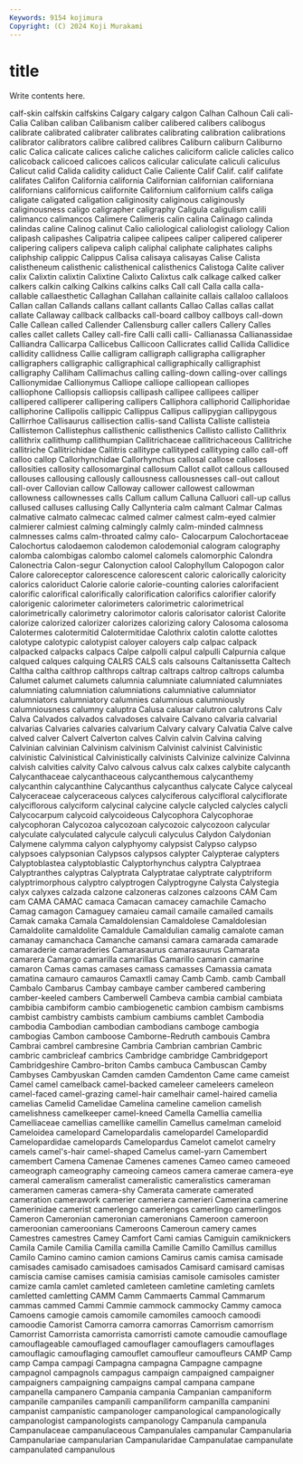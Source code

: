 ```yaml
---
Keywords: 9154 kojimura
Copyright: (C) 2024 Koji Murakami
---
```


# title

Write contents here.



 calf-skin calfskin calfskins Calgary calgary calgon Calhan Calhoun Cali
cali- Calia Caliban caliban Calibanism caliber calibered calibers calibogus calibrate
calibrated calibrater calibrates calibrating calibration calibrations calibrator calibrators calibre calibred
calibres Caliburn caliburn Caliburno calic Calica calicate calices caliche caliches
caliciform calicle calicles calico calicoback calicoed calicoes calicos calicular caliculate
caliculi caliculus Calicut calid Calida calidity caliduct Calie Caliente Calif
Calif. calif califate califates Califon California california Californian californian californiana
californians californicus californite Californium californium califs caliga caligate caligated caligation
caliginosity caliginous caliginously caliginousness caligo caligrapher caligraphy Caligula caligulism calili
calimanco calimancos Calimere Calimeris calin calina Calinago calinda calindas caline
Calinog calinut Calio caliological caliologist caliology Calion calipash calipashes Calipatria
calipee calipees caliper calipered caliperer calipering calipers calipeva caliph caliphal
caliphate caliphates caliphs caliphship calippic Calippus Calisa calisaya calisayas Calise
Calista calistheneum calisthenic calisthenical calisthenics Calistoga Calite caliver calix Calixtin
calixtin Calixtine Calixto Calixtus calk calkage calked calker calkers calkin
calking Calkins calkins calks Call call Calla calla calla- callable
callaesthetic Callaghan Callahan callainite callais callaloo callaloos Callan callan Callands
callans callant callants Callao Callas callas callat callate Callaway callback
callbacks call-board callboy callboys call-down Calle Callean called Callender Callensburg
caller callers Callery Calles calles callet callets Calley call-fire Calli
calli calli- Callianassa Callianassidae Calliandra Callicarpa Callicebus Callicoon Callicrates callid
Callida Callidice callidity callidness Callie calligram calligraph calligrapha calligrapher calligraphers
calligraphic calligraphical calligraphically calligraphist calligraphy Calliham Callimachus calling calling-down calling-over
callings Callionymidae Callionymus Calliope calliope calliopean calliopes calliophone Calliopsis calliopsis
callipash callipee callipees calliper callipered calliperer callipering callipers Calliphora calliphorid
Calliphoridae calliphorine Callipolis callippic Callippus Callipus callipygian callipygous Callirrhoe Callisaurus
callisection callis-sand Callista Calliste callisteia Callistemon Callistephus callisthenic callisthenics Callisto
callisto Callithrix callithrix callithump callithumpian Callitrichaceae callitrichaceous Callitriche callitriche Callitrichidae
Callitris callitype callityped callityping callo call-off calloo callop Callorhynchidae Callorhynchus
callosal callose calloses callosities callosity callosomarginal callosum Callot callot callous
calloused callouses callousing callously callousness callousnesses call-out callout call-over Callovian
callow Calloway callower callowest callowman callowness callownesses calls Callum callum
Calluna Calluori call-up callus callused calluses callusing Cally Callynteria calm
calmant Calmar Calmas calmative calmato calmecac calmed calmer calmest calm-eyed
calmier calmierer calmiest calming calmingly calmly calm-minded calmness calmnesses calms
calm-throated calmy calo- Calocarpum Calochortaceae Calochortus calodaemon calodemon calodemonial calogram
calography calomba calombigas calombo calomel calomels calomorphic Calondra Calonectria Calon-segur
Calonyction calool Calophyllum Calopogon calor Calore caloreceptor calorescence calorescent caloric
calorically caloricity calorics caloriduct Calorie calorie calorie-counting calories calorifacient calorific
calorifical calorifically calorification calorifics calorifier calorify calorigenic calorimeter calorimeters calorimetric
calorimetrical calorimetrically calorimetry calorimotor caloris calorisator calorist Calorite calorize calorized
calorizer calorizes calorizing calory Calosoma calosoma Calotermes calotermitid Calotermitidae Calothrix
calotin calotte calottes calotype calotypic calotypist caloyer caloyers calp calpac
calpack calpacked calpacks calpacs Calpe calpolli calpul calpulli Calpurnia calque
calqued calques calquing CALRS CALS cals calsouns Caltanissetta Caltech Caltha
caltha calthrop calthrops caltrap caltraps caltrop caltrops calumba Calumet calumet
calumets calumnia calumniate calumniated calumniates calumniating calumniation calumniations calumniative calumniator
calumniators calumniatory calumnies calumnious calumniously calumniousness calumny caluptra Calusa calusar
calutron calutrons Calv Calva Calvados calvados calvadoses calvaire Calvano calvaria
calvarial calvarias Calvaries calvaries calvarium Calvary calvary Calvatia Calve calve
calved calver Calvert Calverton calves Calvin calvin Calvina calving Calvinian
calvinian Calvinism calvinism Calvinist calvinist Calvinistic calvinistic Calvinistical Calvinistically calvinists
Calvinize calvinize Calvinna calvish calvities calvity Calvo calvous calvus calx
calxes calybite calycanth Calycanthaceae calycanthaceous calycanthemous calycanthemy calycanthin calycanthine Calycanthus
calycanthus calycate Calyce calyceal Calyceraceae calyceraceous calyces calyciferous calycifloral calyciflorate
calyciflorous calyciform calycinal calycine calycle calycled calycles calycli Calycocarpum calycoid
calycoideous Calycophora Calycophorae calycophoran Calycozoa calycozoan calycozoic calycozoon calycular calyculate
calyculated calycule calyculi calyculus Calydon Calydonian Calymene calymma calyon calyphyomy
calypsist Calypso calypso calypsoes calypsonian Calypsos calypsos calypter Calypterae calypters
Calyptoblastea calyptoblastic Calyptorhynchus calyptra Calyptraea Calyptranthes calyptras Calyptrata Calyptratae calyptrate
calyptriform calyptrimorphous calyptro calyptrogen Calyptrogyne Calysta Calystegia calyx calyxes calzada
calzone calzoneras calzones calzoons CAM Cam cam CAMA CAMAC camaca
Camacan camacey camachile Camacho Camag camagon Camaguey camaieu camail camaile
camailed camails Camak camaka Camala Camaldolensian Camaldolese Camaldolesian Camaldolite camaldolite
Camaldule Camaldulian camalig camalote caman camanay camanchaca Camanche camansi camara
camarada camarade camaraderie camaraderies Camarasaurus camarasaurus Camarata camarera Camargo camarilla
camarillas Camarillo camarin camarine camaron Camas camas camases camass camasses
Camassia camata camatina camauro camauros Camaxtli camay Camb Camb. camb
Camball Cambalo Cambarus Cambay cambaye camber cambered cambering camber-keeled cambers
Camberwell Cambeva cambia cambial cambiata cambibia cambiform cambio cambiogenetic cambion
cambism cambisms cambist cambistry cambists cambium cambiums camblet Cambodia cambodia
Cambodian cambodian cambodians camboge cambogia cambogias Cambon camboose Camborne-Redruth cambouis
Cambra Cambrai cambrel cambresine Cambria Cambrian cambrian Cambric cambric cambricleaf
cambrics Cambridge cambridge Cambridgeport Cambridgeshire Cambro-briton Cambs cambuca Cambuscan Camby
Cambyses Cambyuskan Camden camden Camdenton Came came cameist Camel camel
camelback camel-backed cameleer cameleers cameleon camel-faced camel-grazing camel-hair camelhair camel-haired
camelia camelias Camelid Camelidae Camelina cameline camelion camelish camelishness camelkeeper
camel-kneed Camella Camellia camellia Camelliaceae camellias camellike camellin Camellus camelman
cameloid Cameloidea camelopard Camelopardalis camelopardel Camelopardid Camelopardidae camelopards Camelopardus Camelot
camelot camelry camels camel's-hair camel-shaped Camelus camel-yarn Camembert camembert Camena
Camenae Camenes camenes Cameo cameo cameoed cameograph cameography cameoing cameos
camera camerae camera-eye cameral cameralism cameralist cameralistic cameralistics cameraman cameramen
cameras camera-shy Camerata camerate camerated cameration camerawork camerier cameriera camerieri
Camerina camerine Camerinidae camerist camerlengo camerlengos camerlingo camerlingos Cameron Cameronian
cameronian cameronians Cameroon cameroon cameroonian cameroonians Cameroons Cameroun camery cames
Camestres camestres Camey Camfort Cami camias Camiguin camiknickers Camila Camile
Camilia Camilla camilla Camille Camillo Camillus camillus Camilo Camino camino
camion camions Camirus camis camisa camisade camisades camisado camisadoes camisados
Camisard camisard camisas camiscia camise camises camisia camisias camisole camisoles
camister camize camla camlet camleted camleteen camletine camleting camlets camletted
camletting CAMM Camm Cammaerts Cammal Cammarum cammas cammed Cammi Cammie
cammock cammocky Cammy camoca Camoens camogie camois camomile camomiles camooch
camoodi camoodie Camorist Camorra camorra camorras Camorrism camorrism Camorrist Camorrista
camorrista camorristi camote camoudie camouflage camouflageable camouflaged camouflager camouflagers camouflages
camouflagic camouflaging camouflet camoufleur camoufleurs CAMP Camp camp Campa campagi
Campagna campagna Campagne campagne campagnol campagnols campagus campaign campaigned campaigner
campaigners campaigning campaigns campal campana campane campanella campanero Campania campania
Campanian campaniform campanile campaniles campanili campaniliform campanilla campanini campanist campanistic
campanologer campanological campanologically campanologist campanologists campanology Campanula campanula Campanulaceae campanulaceous
Campanulales campanular Campanularia Campanulariae campanularian Campanularidae Campanulatae campanulate campanulated campanulous

